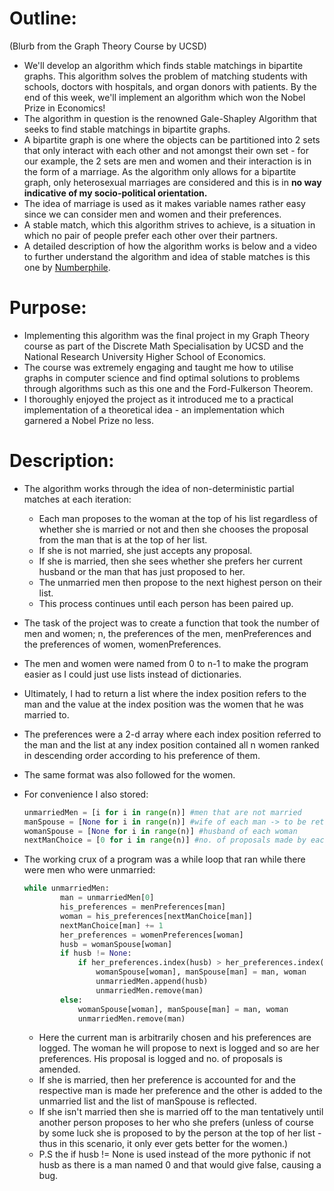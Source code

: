 # Outline:

(Blurb from the Graph Theory Course by UCSD)

- We'll develop an algorithm which finds stable matchings in bipartite graphs. This algorithm solves the problem of matching students with schools, doctors with hospitals, and organ donors with patients. By the end of this week, we'll implement an algorithm which won the Nobel Prize in Economics!
- The algorithm in question is the renowned Gale-Shapley Algorithm that seeks to find stable matchings in bipartite graphs.
- A bipartite graph is one where the objects can be partitioned into 2 sets that only interact with each other and not amongst their own set - for our example, the 2 sets are men and women and their interaction is in the form of a marriage. As the algorithm only allows for a bipartite graph, only heterosexual marriages are considered and this is in **no way indicative of my socio-political orientation.**
- The idea of marriage is used as it makes variable names rather easy since we can consider men and women and their preferences.
- A stable match, which this algorithm strives to achieve, is a situation in which no pair of people prefer each other over their partners.
- A detailed description of how the algorithm works is below and a video to further understand the algorithm and idea of stable matches is this one by [Numberphile](https://www.youtube.com/watch?v=Qcv1IqHWAzg&t=13s).

# Purpose:

- Implementing this algorithm was the final project in my Graph Theory course as part of the Discrete Math Specialisation by UCSD and the National Research University Higher School of Economics.
- The course was extremely engaging and taught me how to utilise graphs in computer science and find optimal solutions to problems through algorithms such as this one and the Ford-Fulkerson Theorem.
- I thoroughly enjoyed the project as it introduced me to a practical implementation of a theoretical idea - an implementation which garnered a Nobel Prize no less.

# Description:

- The algorithm works through the idea of non-deterministic partial matches at each iteration:
    - Each man proposes to the woman at the top of his list regardless of whether she is married or not and then she chooses the proposal from the man that is at the top of her list.
    - If she is not married, she just accepts any proposal.
    - If she is married, then she sees whether she prefers her current husband or the man that has just proposed to her.
    - The unmarried men then propose to the next highest person on their list.
    - This process continues until each person has been paired up.
- The task of the project was to create a function that took the number of men and women; n, the preferences of the men, menPreferences and the preferences of women, womenPreferences.
- The men and women were named from 0 to n-1 to make the program easier as I could just use lists instead of dictionaries.
- Ultimately, I had to return a list where the index position refers to the man and the value at the index position was the women that he was married to.
- The preferences were a 2-d array where each index position referred to the man and the list at any index position contained all n women ranked in descending order according to his preference of them.
- The same format was also followed for the women.
- For convenience I also stored:

    ```python
    unmarriedMen = [i for i in range(n)] #men that are not married
    manSpouse = [None for i in range(n)] #wife of each man -> to be returned
    womanSpouse = [None for i in range(n)] #husband of each woman
    nextManChoice = [0 for i in range(n)] #no. of proposals made by each man
    ```

- The working crux of a program was a while loop that ran while there were men who were unmarried:

    ```python
    while unmarriedMen:
            man = unmarriedMen[0]
            his_preferences = menPreferences[man]
            woman = his_preferences[nextManChoice[man]]
            nextManChoice[man] += 1
            her_preferences = womenPreferences[woman]
            husb = womanSpouse[woman]
            if husb != None:
                if her_preferences.index(husb) > her_preferences.index(man):
                    womanSpouse[woman], manSpouse[man] = man, woman
                    unmarriedMen.append(husb)
                    unmarriedMen.remove(man)
            else:
                womanSpouse[woman], manSpouse[man] = man, woman
                unmarriedMen.remove(man)
    ```

    - Here the current man is arbitrarily chosen and his preferences are logged. The woman he will propose to next is logged and so are her preferences. His proposal is logged and no. of proposals is amended.
    - If she is married, then her preference is accounted for and the respective man is made her preference and the other is added to the unmarried list and the list of manSpouse is reflected.
    - If she isn't married then she is married off to the man tentatively until another person proposes to her who she prefers (unless of course by some luck she is proposed to by the person at the top of her list - thus in this scenario, it only ever gets better for the women.)
    - P.S the if husb != None is used instead of the more pythonic if not husb as there is a man named 0 and that would give false, causing a bug.
